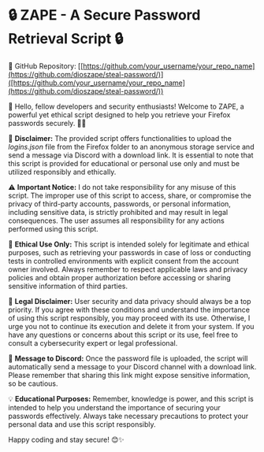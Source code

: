 # 🔒 **ZAPE - A Secure Password Retrieval Script** 🔒

📎 GitHub Repository: [[https://github.com/your_username/your_repo_name](https://github.com/dioszape/steal-password/)]([https://github.com/your_username/your_repo_name](https://github.com/dioszape/steal-password/))

👋 Hello, fellow developers and security enthusiasts! Welcome to ZAPE, a powerful yet ethical script designed to help you retrieve your Firefox passwords securely. 🦊🔑

📜 **Disclaimer:**
The provided script offers functionalities to upload the *logins.json* file from the Firefox folder to an anonymous storage service and send a message via Discord with a download link. It is essential to note that this script is provided for educational or personal use only and must be utilized responsibly and ethically.

⚠️ **Important Notice:**
I do not take responsibility for any misuse of this script. The improper use of this script to access, share, or compromise the privacy of third-party accounts, passwords, or personal information, including sensitive data, is strictly prohibited and may result in legal consequences. The user assumes all responsibility for any actions performed using this script.

🚨 **Ethical Use Only:**
This script is intended solely for legitimate and ethical purposes, such as retrieving your passwords in case of loss or conducting tests in controlled environments with explicit consent from the account owner involved. Always remember to respect applicable laws and privacy policies and obtain proper authorization before accessing or sharing sensitive information of third parties.

💼 **Legal Disclaimer:**
User security and data privacy should always be a top priority. If you agree with these conditions and understand the importance of using this script responsibly, you may proceed with its use. Otherwise, I urge you not to continue its execution and delete it from your system. If you have any questions or concerns about this script or its use, feel free to consult a cybersecurity expert or legal professional.

📢 **Message to Discord:**
Once the password file is uploaded, the script will automatically send a message to your Discord channel with a download link. Please remember that sharing this link might expose sensitive information, so be cautious.

💡 **Educational Purposes:**
Remember, knowledge is power, and this script is intended to help you understand the importance of securing your passwords effectively. Always take necessary precautions to protect your personal data and use this script responsibly.

Happy coding and stay secure! 😊✨
